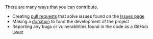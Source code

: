 There are many ways that you can contribute.

- Creating [pull requests](https://github.com/larteyoh/testshop/pulls) that solve issues found on the [Issues page](https://github.com/larteyoh/testshop/issues)
- Making a [donation](https://github.com/larteyoh/testshop#donations) to fund the development of the project
- Reporting any bugs or vulnerabilities found in the code as a GitHub [issue](https://github.com/larteyoh/testshop/issues)

